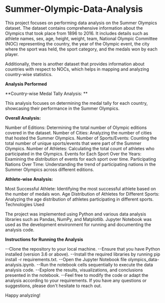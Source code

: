 # Summer-Olympic-Data-Analysis

This project focuses on performing data analysis on the Summer Olympics dataset. The dataset contains comprehensive information about the Olympics that took place from 1896 to 2016. It includes details such as athlete names, sex, age, height, weight, team, National Olympic Committee (NOC) representing the country, the year of the Olympic event, the city where the sport was held, the sport category, and the medals won by each player.

Additionally, there is another dataset that provides information about countries with respect to NOCs, which helps in mapping and analyzing country-wise statistics.

**Analysis Performed**

**Country-wise Medal Tally Analysis: **

This analysis focuses on determining the medal tally for each country, showcasing their performance in the Summer Olympics.

**Overall Analysis:**

Number of Editions: Determining the total number of Olympic editions covered in the dataset.
Number of Cities: Analyzing the number of cities that hosted the Summer Olympics.
Number of Sports/Events: Counting the total number of unique sports/events that were part of the Summer Olympics.
Number of Athletes: Calculating the total count of athletes who participated in the Olympics.
Events for Each Sport Over the Years: Examining the distribution of events for each sport over time.
Participating Nations Over Time: Understanding the trend of participating nations in the Summer Olympics across different editions.

**Athlete-wise Analysis:**

Most Successful Athlete: Identifying the most successful athlete based on the number of medals won.
Age Distribution of Athletes for Different Sports: Analyzing the age distribution of athletes participating in different sports.
Technologies Used

The project was implemented using Python and various data analysis libraries such as Pandas, NumPy, and Matplotlib. Jupyter Notebook was used as the development environment for running and documenting the analysis code.

**Instructions for Running the Analysis**

--Clone the repository to your local machine.
--Ensure that you have Python installed (version 3.6 or above).
--Install the required libraries by running pip install -r requirements.txt.
--Open the Jupyter Notebook file olympics_data-analysis.ipynb.
--Run the notebook cells sequentially to execute the data analysis code.
--Explore the results, visualizations, and conclusions presented in the notebook.
--Feel free to modify the code or adapt the analysis according to your requirements. If you have any questions or suggestions, please don't hesitate to reach out.

Happy analyzing!
